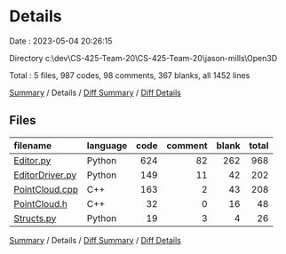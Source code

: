 # Details

Date : 2023-05-04 20:26:15

Directory c:\\dev\\CS-425-Team-20\\CS-425-Team-20\\jason-mills\\Open3D

Total : 5 files,  987 codes, 98 comments, 367 blanks, all 1452 lines

[Summary](results.md) / Details / [Diff Summary](diff.md) / [Diff Details](diff-details.md)

## Files
| filename | language | code | comment | blank | total |
| :--- | :--- | ---: | ---: | ---: | ---: |
| [Editor.py](/Editor.py) | Python | 624 | 82 | 262 | 968 |
| [EditorDriver.py](/EditorDriver.py) | Python | 149 | 11 | 42 | 202 |
| [PointCloud.cpp](/PointCloud.cpp) | C++ | 163 | 2 | 43 | 208 |
| [PointCloud.h](/PointCloud.h) | C++ | 32 | 0 | 16 | 48 |
| [Structs.py](/Structs.py) | Python | 19 | 3 | 4 | 26 |

[Summary](results.md) / Details / [Diff Summary](diff.md) / [Diff Details](diff-details.md)